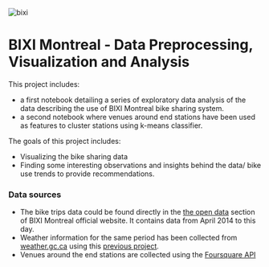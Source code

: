 ![bixi](https://upload.wikimedia.org/wikipedia/commons/5/53/Bixi_logo.svg)
# BIXI Montreal - Data Preprocessing, Visualization and Analysis

This project includes:
- a first notebook detailing a series of exploratory data analysis of the data describing the use of  BIXI Montreal bike sharing system.
- a second notebook where venues around end stations have been used as features to cluster stations using k-means classifier. 

The goals of this project includes:
* Visualizing the bike sharing data 
* Finding some interesting observations and insights behind the data/ bike use trends to provide recommendations.

### Data sources
- The bike trips data could be found directly in the [the open data](https://montreal.bixi.com/en/open-data) section of BIXI Montreal official website. It contains data from April 2014 to this day.
- Weather information for the same period has been collected from [weather.gc.ca](http://climate.weather.gc.ca/) using this [previous project](https://github.com/mn9891/weather-scrap-selenium/blob/master/Weather_data_mtl_from_weather_gc_ca.ipynb).
- Venues around the end stations are collected using the [Foursquare API](https://developer.foursquare.com/)
